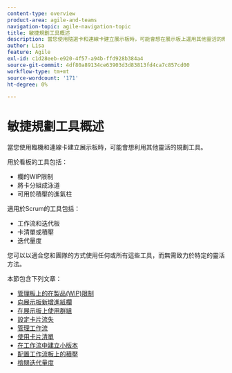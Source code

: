 ```yaml
---
content-type: overview
product-area: agile-and-teams
navigation-topic: agile-navigation-topic
title: 敏捷規劃工具概述
description: 當您使用隨選卡和連線卡建立展示板時，可能會想在展示板上運用其他靈活的規劃工具。
author: Lisa
feature: Agile
exl-id: c1d28eeb-e920-4f57-a94b-ffd928b384a4
source-git-commit: 4df80a89134ce63903d3d83813fd4ca7c857cd00
workflow-type: tm+mt
source-wordcount: '171'
ht-degree: 0%

---
```


# 敏捷規劃工具概述

當您使用臨機和連線卡建立展示板時，可能會想利用其他靈活的規劃工具。

用於看板的工具包括：

* 欄的WIP限制
* 將卡分組成泳道
* 可用於積壓的進氣柱

適用於Scrum的工具包括：

* 工作流和迭代板
* 卡清單或積壓
* 迭代量度

您可以以適合您和團隊的方式使用任何或所有這些工具，而無需致力於特定的靈活方法。

本節包含下列文章：

* [管理板上的在製品(WIP)限制](/help/quicksilver/agile/use-boards-agile-planning-tools/manage-wip-limit-on-board.md)
* [向展示板新增進紙欄](/help/quicksilver/agile/use-boards-agile-planning-tools/add-intake-column-to-board.md)
* [在展示板上使用群組](/help/quicksilver/agile/use-boards-agile-planning-tools/group-cards-on-board.md)
* [設定卡片流失](/help/quicksilver/agile/use-boards-agile-planning-tools/configure-card-falloff.md)
* [管理工作流](/help/quicksilver/agile/use-boards-agile-planning-tools/manage-collections.md)
* [使用卡片清單](/help/quicksilver/agile/use-boards-agile-planning-tools/use-card-list.md)
* [在工作流中建立小版本](/help/quicksilver/agile/use-boards-agile-planning-tools/create-an-iteration-in-workstream.md)
* [配置工作流板上的積壓](/help/quicksilver/agile/use-boards-agile-planning-tools/configure-backlog-workstream-board.md)
* [檢閱迭代量度](/help/quicksilver/agile/use-boards-agile-planning-tools/review-iteration-metrics.md)
